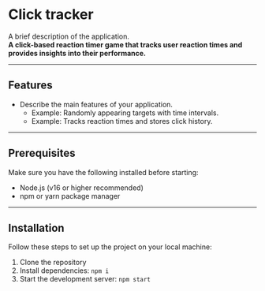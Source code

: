 # Click tracker 

A brief description of the application.  
**A click-based reaction timer game that tracks user reaction times and provides insights into their performance.**

---

## Features

- Describe the main features of your application.
  - Example: Randomly appearing targets with time intervals.
  - Example: Tracks reaction times and stores click history.

---

## Prerequisites

Make sure you have the following installed before starting:

- Node.js (v16 or higher recommended)
- npm or yarn package manager

---

## Installation

Follow these steps to set up the project on your local machine:
1. Clone the repository
2. Install dependencies: `npm i`  
3. Start the development server: `npm start`


